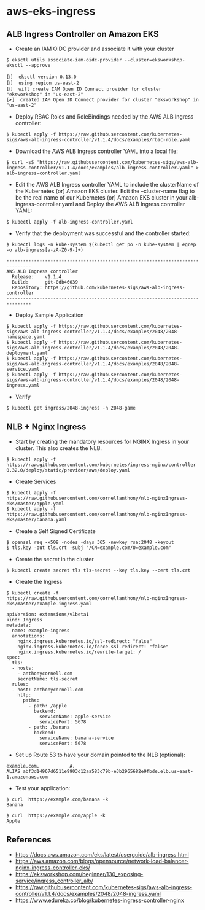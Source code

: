 # aws-eks-ingress

## ALB Ingress Controller on Amazon EKS

- Create an IAM OIDC provider and associate it with your cluster
```
$ eksctl utils associate-iam-oidc-provider --cluster=eksworkshop-eksctl --approve
```
```
[ℹ]  eksctl version 0.13.0
[ℹ]  using region us-east-2
[ℹ]  will create IAM Open ID Connect provider for cluster "eksworkshop" in "us-east-2"
[✔]  created IAM Open ID Connect provider for cluster "eksworkshop" in "us-east-2"
```

- Deploy RBAC Roles and RoleBindings needed by the AWS ALB Ingress controller:
```
$ kubectl apply -f https://raw.githubusercontent.com/kubernetes-sigs/aws-alb-ingress-controller/v1.1.4/docs/examples/rbac-role.yaml
```

- Download the AWS ALB Ingress controller YAML into a local file:
```
$ curl -sS "https://raw.githubusercontent.com/kubernetes-sigs/aws-alb-ingress-controller/v1.1.4/docs/examples/alb-ingress-controller.yaml" > alb-ingress-controller.yaml
```

- Edit the AWS ALB Ingress controller YAML to include the clusterName of the Kubernetes (or) Amazon EKS cluster. Edit the –cluster-name flag to be the real name of our Kubernetes (or) Amazon EKS cluster in your alb-ingress-controller.yaml and Deploy the AWS ALB Ingress controller YAML:
```
$ kubectl apply -f alb-ingress-controller.yaml
```

- Verify that the deployment was successful and the controller started:
```
$ kubectl logs -n kube-system $(kubectl get po -n kube-system | egrep -o alb-ingress[a-zA-Z0-9-]+)
```
```
-------------------------------------------------------------------------------
AWS ALB Ingress controller
  Release:    v1.1.4
  Build:      git-0db46039
  Repository: https://github.com/kubernetes-sigs/aws-alb-ingress-controller
-------------------------------------------------------------------------------
```

- Deploy Sample Application
```
$ kubectl apply -f https://raw.githubusercontent.com/kubernetes-sigs/aws-alb-ingress-controller/v1.1.4/docs/examples/2048/2048-namespace.yaml
$ kubectl apply -f https://raw.githubusercontent.com/kubernetes-sigs/aws-alb-ingress-controller/v1.1.4/docs/examples/2048/2048-deployment.yaml
$ kubectl apply -f https://raw.githubusercontent.com/kubernetes-sigs/aws-alb-ingress-controller/v1.1.4/docs/examples/2048/2048-service.yaml
$ kubectl apply -f https://raw.githubusercontent.com/kubernetes-sigs/aws-alb-ingress-controller/v1.1.4/docs/examples/2048/2048-ingress.yaml
```

- Verify
```
$ kubectl get ingress/2048-ingress -n 2048-game
```

## NLB + Nginx Ingress
- Start by creating the mandatory resources for NGINX Ingress in your cluster. This also creates the NLB.
```
$ kubectl apply -f https://raw.githubusercontent.com/kubernetes/ingress-nginx/controller 0.32.0/deploy/static/provider/aws/deploy.yaml
```

- Create Services
```
$ kubectl apply -f https://raw.githubusercontent.com/cornellanthony/nlb-nginxIngress-eks/master/apple.yaml 
$ kubectl apply -f https://raw.githubusercontent.com/cornellanthony/nlb-nginxIngress-eks/master/banana.yaml
```

- Create a Self Signed Certificate
```
$ openssl req -x509 -nodes -days 365 -newkey rsa:2048 -keyout 
$ tls.key -out tls.crt -subj "/CN=example.com/O=example.com"
```

- Create the secret in the cluster
```
$ kubectl create secret tls tls-secret --key tls.key --cert tls.crt
```

- Create the Ingress
```
$ kubectl create -f https://raw.githubusercontent.com/cornellanthony/nlb-nginxIngress-eks/master/example-ingress.yaml
```
```
apiVersion: extensions/v1beta1
kind: Ingress
metadata:
  name: example-ingress
  annotations:
    nginx.ingress.kubernetes.io/ssl-redirect: "false"
    nginx.ingress.kubernetes.io/force-ssl-redirect: "false"
    nginx.ingress.kubernetes.io/rewrite-target: /
spec:
  tls:
  - hosts:
    - anthonycornell.com
    secretName: tls-secret
  rules:
  - host: anthonycornell.com
    http:
      paths:
        - path: /apple
          backend:
            serviceName: apple-service
            servicePort: 5678
        - path: /banana
          backend:
            serviceName: banana-service
            servicePort: 5678
```

- Set up Route 53 to have your domain pointed to the NLB (optional):
```
example.com.           A.    
ALIAS abf3d14967d6511e9903d12aa583c79b-e3b2965682e9fbde.elb.us-east-1.amazonaws.com
```

- Test your application:
```
$ curl  https://example.com/banana -k
Banana
 
$ curl  https://example.com/apple -k
Apple
```

## References
- https://docs.aws.amazon.com/eks/latest/userguide/alb-ingress.html
- https://aws.amazon.com/blogs/opensource/network-load-balancer-nginx-ingress-controller-eks/
- https://eksworkshop.com/beginner/130_exposing-service/ingress_controller_alb/
- https://raw.githubusercontent.com/kubernetes-sigs/aws-alb-ingress-controller/v1.1.4/docs/examples/2048/2048-ingress.yaml
- https://www.edureka.co/blog/kubernetes-ingress-controller-nginx
